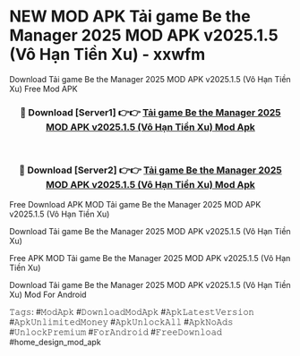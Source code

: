 # NEW MOD APK Tải game Be the Manager 2025 MOD APK v2025.1.5 (Vô Hạn Tiền Xu) - xxwfm
Download Tải game Be the Manager 2025 MOD APK v2025.1.5 (Vô Hạn Tiền Xu) Free Mod APK

<div align="center">
<h3>🔴 Download [Server1] 👉👉 <a href="https://apk-comot.site?title=Tải_game_Be_the_Manager_2025_MOD_APK_v2025.1.5_(Vô_Hạn_Tiền_Xu)">Tải game Be the Manager 2025 MOD APK v2025.1.5 (Vô Hạn Tiền Xu) Mod Apk</a></h3><br>

<h3>🔴 Download [Server2] 👉👉 <a href="https://apk-comot.site?title=Tải_game_Be_the_Manager_2025_MOD_APK_v2025.1.5_(Vô_Hạn_Tiền_Xu)">Tải game Be the Manager 2025 MOD APK v2025.1.5 (Vô Hạn Tiền Xu) Mod Apk</a></h3>
</div>


Free Download APK MOD Tải game Be the Manager 2025 MOD APK v2025.1.5 (Vô Hạn Tiền Xu)

Download Tải game Be the Manager 2025 MOD APK v2025.1.5 (Vô Hạn Tiền Xu) 

Free APK MOD Tải game Be the Manager 2025 MOD APK v2025.1.5 (Vô Hạn Tiền Xu) 

Download Tải game Be the Manager 2025 MOD APK v2025.1.5 (Vô Hạn Tiền Xu) Mod For Android

𝚃𝚊𝚐𝚜: #𝙼𝚘𝚍𝙰𝚙𝚔 #𝙳𝚘𝚠𝚗𝚕𝚘𝚊𝚍𝙼𝚘𝚍𝙰𝚙𝚔 #𝙰𝚙𝚔𝙻𝚊𝚝𝚎𝚜𝚝𝚅𝚎𝚛𝚜𝚒𝚘𝚗 #𝙰𝚙𝚔𝚄𝚗𝚕𝚒𝚖𝚒𝚝𝚎𝚍𝙼𝚘𝚗𝚎𝚢 #𝙰𝚙𝚔𝚄𝚗𝚕𝚘𝚌𝚔𝙰𝚕𝚕 #𝙰𝚙𝚔𝙽𝚘𝙰𝚍𝚜 #𝚄𝚗𝚕𝚘𝚌𝚔𝙿𝚛𝚎𝚖𝚒𝚞𝚖 #𝙵𝚘𝚛𝙰𝚗𝚍𝚛𝚘𝚒𝚍 #𝙵𝚛𝚎𝚎𝙳𝚘𝚠𝚗𝚕𝚘𝚊𝚍 #home_design_mod_apk